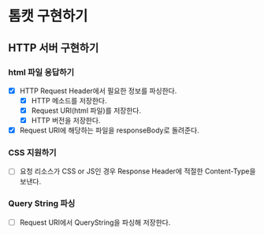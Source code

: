 # 톰캣 구현하기

## HTTP 서버 구현하기
### html 파일 응답하기
* [x] HTTP Request Header에서 필요한 정보를 파싱한다.
  * [x] HTTP 메소드를 저장한다.
  * [x] Request URI(html 파일)를 저장한다.
  * [x] HTTP 버전을 저장한다.
* [x] Request URI에 해당하는 파일을 responseBody로 돌려준다.

### CSS 지원하기
* [ ] 요청 리소스가 CSS or JS인 경우 Response Header에 적절한 Content-Type을 보낸다. 

### Query String 파싱
* [ ] Request URI에서 QueryString을 파싱해 저장한다.

